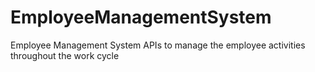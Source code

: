 # EmployeeManagementSystem
Employee Management System APIs to manage the employee activities throughout the work cycle
